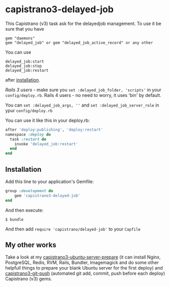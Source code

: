 # capistrano3-delayed-job

This Capistrano (v3) task ask for the delayedjob management. To use it be sure that you have
```
gem "daemons"
gem "delayed_job" or gem "delayed_job_active_record" or any other
```

You can use
```
delayed_job:start
delayed_job:stop
delayed_job:restart
```
after [installation](#installation).

*Rails 3 users* - make sure you ``` set :delayed_job_folder, 'scripts' ``` in your ``` config/deploy.rb ```. Rails 4 users - no need to worry, it uses 'bin' by default.

You can ``` set :delayed_job_args, '' ``` and ``` set :delayed_job_server_role ``` in ypur ``` config/deploy.rb ```

You can use it like this in your deploy.rb:
``` ruby
after 'deploy:publishing', 'deploy:restart'
namespace :deploy do
  task :restart do
    invoke 'delayed_job:restart'
  end
end
```

## Installation

Add this line to your application's Gemfile:

```ruby
group :development do
	gem 'capistrano3-delayed-job'
end
```

And then execute:

    $ bundle

And then add ``` require 'capistrano/delayed-job' ``` to your ``` Capfile ```

## My other works

Take a look at my [capistrano3-ubuntu-server-prepare](https://github.com/goooseman/capistrano3-ubuntu-server-prepare) (it can install Nginx, PostgreSQL, Redis, RVM, Rails, Bundler, Imagemagick and do some other helpfull things to prepare your blank Ubuntu server for the first deploy) and [capistrano3-git-push](https://github.com/goooseman/capistrano3-git-push) (automated git add, commit, push before each deploy) Capistrano (v3) gems.
